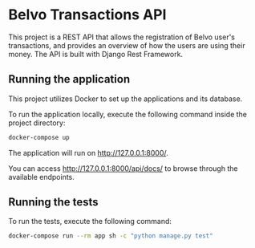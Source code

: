 # Belvo Transactions API

This project is a REST API that allows the registration of Belvo user's transactions, and provides an overview of how the users are using their money. The API is built with Django Rest Framework. 


## Running the application

This project utilizes Docker to set up the applications and its database.

To run the application locally, execute the following command inside the project directory:

```bash
docker-compose up
```
The application will run on http://127.0.0.1:8000/.

You can access http://127.0.0.1:8000/api/docs/ to browse through the available endpoints.

## Running the tests

To run the tests, execute the following command:

```bash
docker-compose run --rm app sh -c "python manage.py test"
```